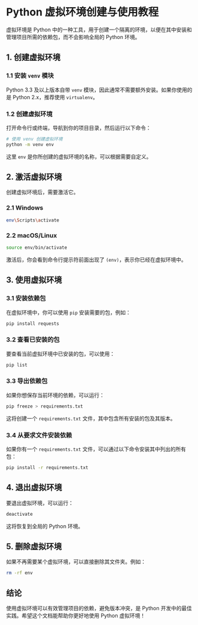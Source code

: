 # Python 虚拟环境创建与使用教程

虚拟环境是 Python 中的一种工具，用于创建一个隔离的环境，以便在其中安装和管理项目所需的依赖包，而不会影响全局的 Python 环境。

## 1. 创建虚拟环境

### 1.1 安装 `venv` 模块

Python 3.3 及以上版本自带 `venv` 模块，因此通常不需要额外安装。如果你使用的是 Python 2.x，推荐使用 `virtualenv`。

### 1.2 创建虚拟环境

打开命令行或终端，导航到你的项目目录，然后运行以下命令：

```bash
# 使用 venv 创建虚拟环境
python -m venv env
```

这里 `env` 是你所创建的虚拟环境的名称，可以根据需要自定义。

## 2. 激活虚拟环境

创建虚拟环境后，需要激活它。

### 2.1 Windows

```bash
env\Scripts\activate
```

### 2.2 macOS/Linux

```bash
source env/bin/activate
```

激活后，你会看到命令行提示符前面出现了 `(env)`，表示你已经在虚拟环境中。

## 3. 使用虚拟环境

### 3.1 安装依赖包

在虚拟环境中，你可以使用 `pip` 安装需要的包，例如：

```bash
pip install requests
```

### 3.2 查看已安装的包

要查看当前虚拟环境中已安装的包，可以使用：

```bash
pip list
```

### 3.3 导出依赖包

如果你想保存当前环境的依赖，可以运行：

```bash
pip freeze > requirements.txt
```

这将创建一个 `requirements.txt` 文件，其中包含所有安装的包及其版本。

### 3.4 从要求文件安装依赖

如果你有一个 `requirements.txt` 文件，可以通过以下命令安装其中列出的所有包：

```bash
pip install -r requirements.txt
```

## 4. 退出虚拟环境

要退出虚拟环境，可以运行：

```bash
deactivate
```

这将恢复到全局的 Python 环境。

## 5. 删除虚拟环境

如果不再需要某个虚拟环境，可以直接删除其文件夹。例如：

```bash
rm -rf env
```

## 结论

使用虚拟环境可以有效管理项目的依赖，避免版本冲突，是 Python 开发中的最佳实践。希望这个文档能帮助你更好地使用 Python 虚拟环境！